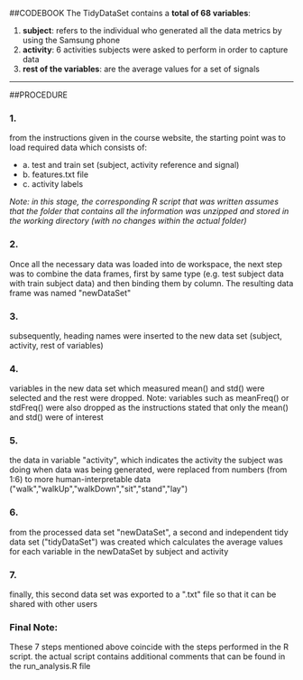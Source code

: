 ##CODEBOOK
The TidyDataSet contains a **total of 68 variables**:

1. **subject**: refers to the individual who generated all the data metrics by using the Samsung phone
2. **activity**: 6 activities subjects were asked to perform in order to capture data
3. **rest of the variables**: are the average values for a set of signals

------------------------------
##PROCEDURE
### 1.
from the instructions given in the course website, the starting point was to load required data which consists of: 

- a. test and train set (subject, activity reference and signal)
- b. features.txt file
- c. activity labels

*Note: in this stage, the corresponding R script that was written assumes that the folder that contains all the information was unzipped and stored in the working directory (with no changes within the actual folder)*

### 2.
Once all the necessary data was loaded into de workspace, the next step was to combine the data frames, first by same type (e.g. test subject data with train subject data) and then binding them by column. The resulting data frame was named "newDataSet"

### 3.
subsequently, heading names were inserted to the new data set (subject, activity, rest of variables)

### 4.
variables in the new data set which measured mean() and std() were selected and the rest were dropped. Note: variables such as meanFreq() or stdFreq() were also dropped as the instructions stated that only the mean() and std() were of interest

### 5.
the data in variable "activity", which indicates the activity the subject was doing when data was being generated, were replaced from numbers (from 1:6) to more human-interpretable data ("walk","walkUp","walkDown","sit","stand","lay")

### 6.
from the processed data set "newDataSet", a second and independent tidy data set ("tidyDataSet") was created which calculates the average values for each variable in the newDataSet by subject and activity

### 7.
finally, this second data set was exported to a ".txt" file so that it can be shared with other users

### Final Note: 
These 7 steps mentioned above coincide with the steps performed in the R script. the actual script contains additional comments that can be found in the run_analysis.R file 